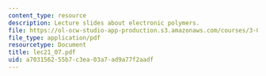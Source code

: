```yaml
---
content_type: resource
description: Lecture slides about electronic polymers.
file: https://ol-ocw-studio-app-production.s3.amazonaws.com/courses/3-063-polymer-physics-spring-2007/a703156255b7c3ea03a7ad9a77f2aadf_lec21_07.pdf
file_type: application/pdf
resourcetype: Document
title: lec21_07.pdf
uid: a7031562-55b7-c3ea-03a7-ad9a77f2aadf
---
```

